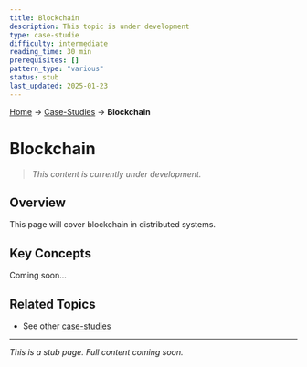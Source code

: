 ```yaml
---
title: Blockchain
description: This topic is under development
type: case-studie
difficulty: intermediate
reading_time: 30 min
prerequisites: []
pattern_type: "various"
status: stub
last_updated: 2025-01-23
---
```


<!-- Navigation -->
[Home](../index.md) → [Case-Studies](index.md) → **Blockchain**

# Blockchain

> *This content is currently under development.*

## Overview

This page will cover blockchain in distributed systems.

## Key Concepts

Coming soon...

## Related Topics

- See other [case-studies](index.md)

---

*This is a stub page. Full content coming soon.*
